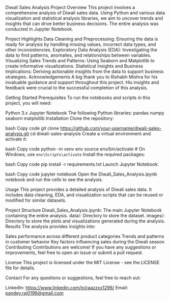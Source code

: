 Diwali Sales Analysis Project
Overview
This project involves a comprehensive analysis of Diwali sales data. Using Python and various data visualization and statistical analysis libraries, we aim to uncover trends and insights that can drive better business decisions. The entire analysis was conducted in Jupyter Notebook.

Project Highlights
Data Cleaning and Preprocessing: Ensuring the data is ready for analysis by handling missing values, incorrect data types, and other inconsistencies.
Exploratory Data Analysis (EDA): Investigating the data to find patterns, anomalies, and relationships between variables.
Visualizing Sales Trends and Patterns: Using Seaborn and Matplotlib to create informative visualizations.
Statistical Insights and Business Implications: Deriving actionable insights from the data to support business strategies.
Acknowledgements
A big thank you to Rishabh Mishra for his invaluable guidance and support throughout this project. His insights and feedback were crucial to the successful completion of this analysis.

Getting Started
Prerequisites
To run the notebooks and scripts in this project, you will need:

Python 3.x
Jupyter Notebook
The following Python libraries:
pandas
numpy
seaborn
matplotlib
Installation
Clone the repository:

bash
Copy code
git clone https://github.com/your-username/diwali-sales-analysis.git
cd diwali-sales-analysis
Create a virtual environment and activate it:

bash
Copy code
python -m venv env
source env/bin/activate  # On Windows, use `env\Scripts\activate`
Install the required packages:

bash
Copy code
pip install -r requirements.txt
Launch Jupyter Notebook:

bash
Copy code
jupyter notebook
Open the Diwali_Sales_Analysis.ipynb notebook and run the cells to see the analysis.

Usage
This project provides a detailed analysis of Diwali sales data. It includes data cleaning, EDA, and visualization scripts that can be reused or modified for similar datasets.

Project Structure
Diwali_Sales_Analysis.ipynb: The main Jupyter Notebook containing the entire analysis.
data/: Directory to store the dataset.
images/: Directory to store the plots and visualizations generated during the analysis.
Results
The analysis provides insights into:

Sales performance across different product categories
Trends and patterns in customer behavior
Key factors influencing sales during the Diwali season
Contributing
Contributions are welcome! If you have any suggestions or improvements, feel free to open an issue or submit a pull request.

License
This project is licensed under the MIT License - see the LICENSE file for details.

Contact
For any questions or suggestions, feel free to reach out:

LinkedIn: https://www.linkedin.com/in/raazzxx1296/
Email: pandey.raj0196@gmail.com
